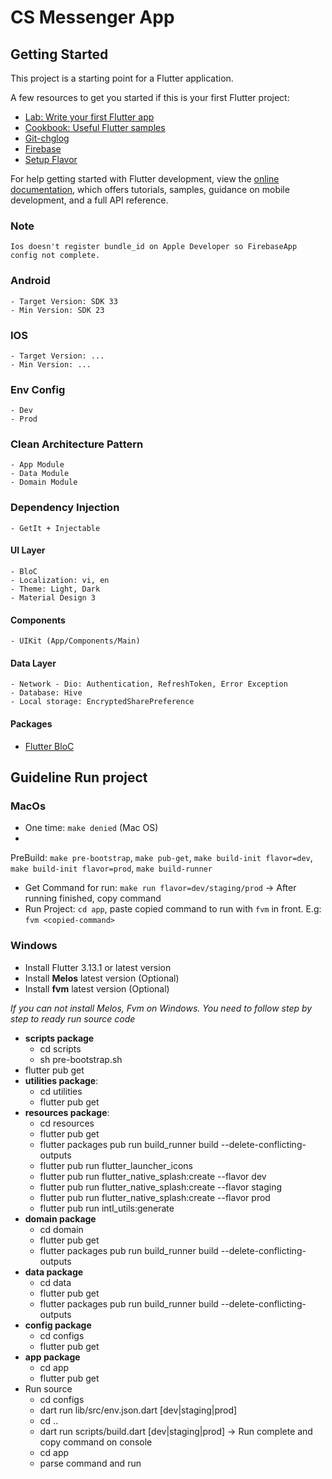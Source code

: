 # CS Messenger App

## Getting Started

This project is a starting point for a Flutter application.

A few resources to get you started if this is your first Flutter project:

- [Lab: Write your first Flutter app](https://docs.flutter.dev/get-started/codelab)
- [Cookbook: Useful Flutter samples](https://docs.flutter.dev/cookbook)
- [Git-chglog](https://github.com/git-chglog/git-chglog)
- [Firebase](https://console.firebase.google.com/u/0/project/flutterskeleton-c0812/overview)
- [Setup Flavor](hhttps://medium.com/@animeshjain/build-flavors-in-flutter-android-and-ios-with-different-firebase-projects-per-flavor-27c5c5dac10b)

For help getting started with Flutter development, view the
[online documentation](https://docs.flutter.dev/), which offers tutorials,
samples, guidance on mobile development, and a full API reference.

### Note

    Ios doesn't register bundle_id on Apple Developer so FirebaseApp config not complete.

### Android

    - Target Version: SDK 33
    - Min Version: SDK 23

### IOS

    - Target Version: ...
    - Min Version: ...

### Env Config

    - Dev
    - Prod

### Clean Architecture Pattern

    - App Module
    - Data Module
    - Domain Module

### Dependency Injection

    - GetIt + Injectable

#### UI Layer

    - BloC
    - Localization: vi, en
    - Theme: Light, Dark
    - Material Design 3

#### Components

    - UIKit (App/Components/Main)

#### Data Layer

    - Network - Dio: Authentication, RefreshToken, Error Exception
    - Database: Hive
    - Local storage: EncryptedSharePreference

#### Packages

- [Flutter BloC](https://pub.dev/packages/flutter_bloc)

## Guideline Run project

### MacOs

- One time: `make denied` (Mac OS)
-
PreBuild: `make pre-bootstrap`, `make pub-get`, `make build-init flavor=dev`, `make build-init flavor=prod`, `make build-runner`
- Get Command for run: `make run flavor=dev/staging/prod` -> After running
  finished, copy command
- Run Project: `cd app`, paste copied command to run with `fvm` in front.
  E.g: `fvm <copied-command>`

### Windows

- Install Flutter 3.13.1 or latest version
- Install **Melos** latest version (Optional)
- Install **fvm** latest version (Optional)

_If you can not install Melos, Fvm on Windows. You need to follow step by step
to ready run source code_

- **scripts package**
    - cd scripts
    - sh pre-bootstrap.sh
- flutter pub get
- **utilities package**:
    - cd utilities
    - flutter pub get
- **resources package**:
    - cd resources
    - flutter pub get
    - flutter packages pub run build_runner build --delete-conflicting-outputs
    - flutter pub run flutter_launcher_icons
    - flutter pub run flutter_native_splash:create --flavor dev
    - flutter pub run flutter_native_splash:create --flavor staging
    - flutter pub run flutter_native_splash:create --flavor prod
    - flutter pub run intl_utils:generate
- **domain package**
    - cd domain
    - flutter pub get
    - flutter packages pub run build_runner build --delete-conflicting-outputs
- **data package**
    - cd data
    - flutter pub get
    - flutter packages pub run build_runner build --delete-conflicting-outputs
- **config package**
    - cd configs
    - flutter pub get
- **app package**
    - cd app
    - flutter pub get
- Run source
    - cd configs
    - dart run lib/src/env.json.dart [dev|staging|prod]
    - cd ..
    - dart run scripts/build.dart [dev|staging|prod] -> Run complete and copy
      command on console
    - cd app
    - parse command and run
